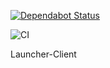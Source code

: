 [![Dependabot Status](https://api.dependabot.com/badges/status?host=github&repo=SamboyCoding/SamboyLauncher-JS)](https://dependabot.com)

![CI](https://github.com/SamboyCoding/SamboyLauncher-JS/workflows/CI/badge.svg?branch=v2)

Launcher-Client
